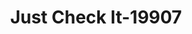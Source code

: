 ---
f_zip-code: 37663
f_state-code: TN
title: Just Check It-19907
f_phone: 423-239-2274
f_city-only: Kingsport
f_address: Kingsport Kingsport
f_location-unique-id: '19907'
slug: just-check-it-19907
updated-on: '2024-05-30T13:46:58.046Z'
created-on: '2024-05-30T13:36:59.803Z'
published-on: '2024-05-30T13:54:32.469Z'
f_city-state: cms/city/kingsport-tn.md
f_company: cms/company/just-check-it.md
f_state: cms/state/tennessee.md
layout: '[payday-loan].html'
tags: payday-loan
---